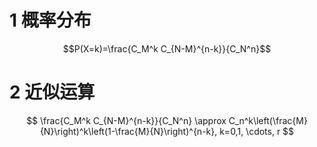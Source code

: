 # 1 概率分布

$$P(X=k)=\frac{C_M^k C_{N-M}^{n-k}}{C_N^n}$$

# 2 近似运算
$$
\frac{C_M^k C_{N-M}^{n-k}}{C_N^n} \approx C_n^k\left(\frac{M}{N}\right)^k\left(1-\frac{M}{N}\right)^{n-k}, k=0,1, \cdots, r
$$